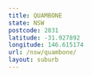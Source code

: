 ```yaml
---
title: QUAMBONE
state: NSW
postcode: 2831
latitude: -31.927892
longitude: 146.615174
url: /nsw/quambone/
layout: suburb
---
```

